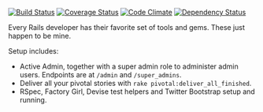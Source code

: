 [![Build Status](https://travis-ci.org/tansengming/rails-base.png?branch=develop)](https://travis-ci.org/tansengming/rails-base)
[![Coverage Status](https://coveralls.io/repos/tansengming/rails-base/badge.png?branch=develop)](https://coveralls.io/r/tansengming/rails-base?branch=develop)
[![Code Climate](https://codeclimate.com/github/tansengming/rails-base.png)](https://codeclimate.com/github/tansengming/rails-base)
[![Dependency Status](https://gemnasium.com/tansengming/rails-base.png)](https://gemnasium.com/tansengming/rails-base)

Every Rails developer has their favorite set of tools and gems. These just happen to be mine.

Setup includes:

- Active Admin, together with a super admin role to administer admin users. Endpoints are at  `/admin` and `/super_admins`.
- Deliver all your pivotal stories with `rake pivotal:deliver_all_finished`.
- RSpec, Factory Girl, Devise test helpers and Twitter Bootstrap setup and running.
